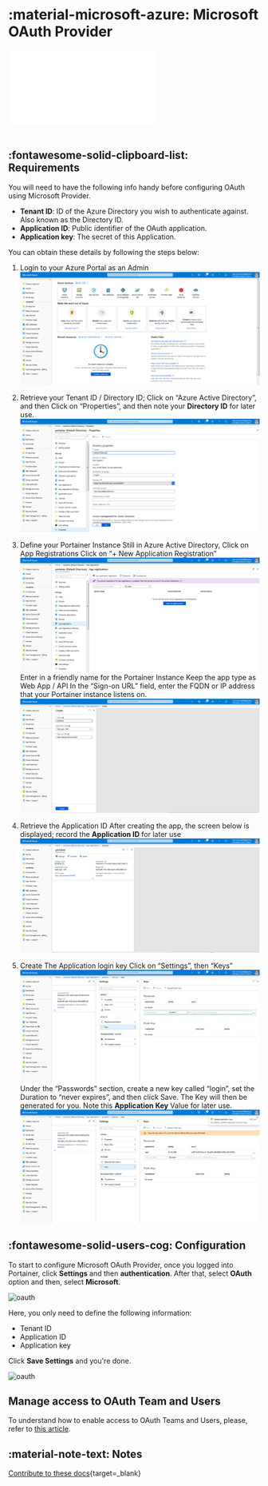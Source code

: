 # :material-microsoft-azure: Microsoft OAuth Provider

<div class="container">
<iframe src="//www.youtube.com/embed/Wlpnq5SF0dw" 
frameborder="0" allowfullscreen class="video"></iframe>
</div>
<br>

## :fontawesome-solid-clipboard-list: Requirements
You will need to have the following info handy before configuring OAuth using Microsoft Provider.

* <b>Tenant ID</b>: ID of the Azure Directory you wish to authenticate against. Also known as the Directory ID.
* <b>Application ID</b>: Public identifier of the OAuth application.
* <b>Application key</b>: The secret of this Application.

You can obtain these details by following the steps below:

1. Login to your Azure Portal as an Admin
    ![AzurePortal](assets/oauthms1.png)

2. Retrieve your Tenant ID / Directory ID; 
Click on “Azure Active Directory”, and then Click on “Properties”, and then note your <b>Directory ID</b> for later use.
    ![AzurePortal](assets/oauthms2.png)

3. Define your Portainer Instance
Still in Azure Active Directory, Click on App Registrations
Click on “+ New Application Registration”
    ![AzurePortal](assets/oauthms3.png)
Enter in a friendly name for the Portainer Instance
Keep the app type as Web App / API
In the “Sign-on URL” field, enter the FQDN or IP address that your Portainer instance listens on.
    ![AzurePortal](assets/oauthms4.png)

4. Retrieve the Application ID
After creating the app, the screen below is displayed; record the <b>Application ID</b> for later use
    ![AzurePortal](assets/oauthms5.png)

5. Create The Application login key
Click on “Settings”, then “Keys”
    ![AzurePortal](assets/oauthms6.png)
Under the “Passwords” section, create a new key called “login”, set the Duration to “never expires”, and then click Save.
The Key will then be generated for you. Note this <b>Application Key</b> Value for later use.
    ![AzurePortal](assets/oauthms7.png)


## :fontawesome-solid-users-cog: Configuration

To start to configure Microsoft OAuth Provider, once you logged into Portainer, click <b>Settings</b> and then <b>authentication</b>. After that, select <b>OAuth</b> option and then, select <b>Microsoft</b>.

![oauth](assets/microsoft1.png)

Here, you only need to define the following information: 

* Tenant ID
* Application ID
* Application key

Click <b>Save Settings</b> and you're done.

![oauth](assets/microsoft2.png)


## Manage access to OAuth Team and Users

To understand how to enable access to OAuth Teams and Users, please, refer to [this article](/v2.0-be/endpoints/access).

## :material-note-text: Notes

[Contribute to these docs](https://github.com/portainer/portainer-docs/blob/master/contributing.md){target=_blank}